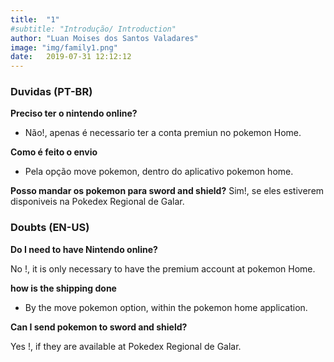 ```yaml
---
title:  "1"
#subtitle: "Introdução/ Introduction"
author: "Luan Moises dos Santos Valadares"
image: "img/family1.png"
date:   2019-07-31 12:12:12
---
```


### Duvidas (PT-BR)



**Preciso ter o nintendo online?**


- Não!, apenas é necessario ter a conta premiun no pokemon Home.


**Como é feito o envio**


- Pela opção move pokemon, dentro do aplicativo  pokemon home.

**Posso mandar os pokemon para sword and shield?**
Sim!, se eles estiverem disponiveis na Pokedex Regional de Galar.


### Doubts (EN-US)

**Do I need to have Nintendo online?**


No !, it is only necessary to have the premium account at pokemon Home.


**how is the shipping done**


- By the move pokemon option, within the pokemon home application.

**Can I send pokemon to sword and shield?**



Yes !, if they are available at Pokedex Regional de Galar.


